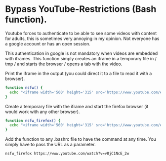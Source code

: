# Bypass YouTube-Restrictions (Bash function).

Youtube forces to authenticate to be able to see some videos with content for adults, this is sometimes very annoying in my opinion. Not everyone has a google account or has an open session.

This authentication in google is not mandatory when videos are embedded with iframes. This function simply creates an iframe in a temporary file in / tmp / and starts the browser / opens a tab with the video.

Print the iframe in the output (you could direct it to a file to read it with a browser).
```bash
function nsfw() { 
  echo "<iframe width='560' height='315' src='https://www.youtube.com/embed/${1#*v=}' frameborder='0' allow='autoplay; encrypted-media' allowfullscreen></iframe>";
}
```

Create a temporary file with the iframe and start the firefox browser (it would work with any other browser).
```bash
function nsfw_firefox() { 
  echo "<iframe width='560' height='315' src='https://www.youtube.com/embed/${1#*v=}' frameborder='0' allow='autoplay; encrypted-media' allowfullscreen></iframe>" > /tmp/${1#*v=}.htm && firefox /tmp/${1#*v=}.htm;
}
```

Add the function to any .bashrc file to have the command at any time. You simply have to pass the URL as a parameter.
```
nsfw_firefox https://www.youtube.com/watch?v=v8jC1NcE_2w
```
